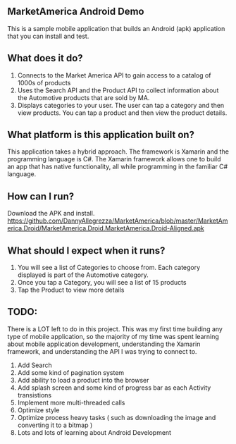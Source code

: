## MarketAmerica Android Demo 
This is a sample mobile application that builds an Android (apk) application that you can install and test. 

## What does it do?
1. Connects to the Market America API to gain access to a catalog of 1000s of products
2. Uses the Search API and the Product API to collect information about the Automotive products that are sold by MA.
3. Displays categories to your user. The user can tap a category and then view products. You can tap a product and then view the product details.

## What platform is this application built on?
This application takes a hybrid approach. The framework is Xamarin and the programming language is C#. The Xamarin framework allows one to build an app that has native functionality, all while programming in the familiar C# language. 

## How can I run? 
Download the APK and install. 
https://github.com/DannyAllegrezza/MarketAmerica/blob/master/MarketAmerica.Droid/MarketAmerica.Droid.MarketAmerica.Droid-Aligned.apk

## What should I expect when it runs?
1. You will see a list of Categories to choose from. Each category displayed is part of the Automotive category.
2. Once you tap a Category, you will see a list of 15 products 
3. Tap the Product to view more details

## TODO:
There is a LOT left to do in this project. This was my first time building any type of mobile application, so the majority of my time was spent learning about mobile application development, understanding the Xamarin framework, and understanding the API I was trying to connect to.

1. Add Search
2. Add some kind of pagination system
3. Add ability to load a product into the browser 
4. Add splash screen and some kind of progress bar as each Activity transistions
5. Implement more multi-threaded calls
3. Optimize style
4. Optimize process heavy tasks ( such as downloading the image and converting it to a bitmap )
5. Lots and lots of learning about Android Development
